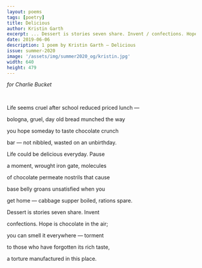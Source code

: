 ```yaml
---
layout: poems
tags: [poetry]
title: Delicious
author: Kristin Garth
excerpt: ... Dessert is stories seven share. Invent / confections. Hope is chocolate in the air ...
date: 2019-06-06
description: 1 poem by Kristin Garth – Delicious
issue: summer-2020
image: '/assets/img/summer2020_og/kristin.jpg'
width: 640
height: 479
---
```

<p><em>for Charlie Bucket</em></p>
<br>
<div class="stanza">
<p class="poemline">Life seems cruel after school reduced priced lunch —</p>
<p class="poemline">bologna, gruel, day old bread munched the way</p>
<p class="poemline">you hope someday to taste chocolate crunch</p>
<p class="poemline">bar — not nibbled, wasted on an unbirthday.</p>
<p class="poemline">Life could be delicious everyday. Pause</p>
<p class="poemline">a moment, wrought iron gate, molecules</p>
<p class="poemline">of chocolate permeate nostrils that cause</p>
<p class="poemline">base belly groans unsatisfied when you</p>
<p class="poemline">get home — cabbage supper boiled, rations spare.</p>
<p class="poemline">Dessert is stories seven share. Invent</p>
<p class="poemline">confections. Hope is chocolate in the air;</p>
<p class="poemline">you can smell it everywhere — torment</p>
<p class="poemline">to those who have forgotten its rich taste,</p>
<p class="poemline">a torture manufactured in this place.</p>
</div>
